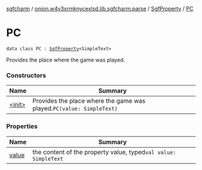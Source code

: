[sgfcharm](../../../index.md) / [onion.w4v3xrmknycexlsd.lib.sgfcharm.parse](../../index.md) / [SgfProperty](../index.md) / [PC](./index.md)

# PC

`data class PC : `[`SgfProperty`](../index.md)`<SimpleText>`

Provides the place where the game was played.

### Constructors

| Name | Summary |
|---|---|
| [&lt;init&gt;](-init-.md) | Provides the place where the game was played.`PC(value: SimpleText)` |

### Properties

| Name | Summary |
|---|---|
| [value](value.md) | the content of the property value, typed`val value: SimpleText` |
